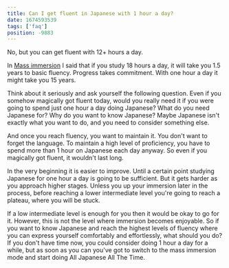 ```yaml
---
title: Can I get fluent in Japanese with 1 hour a day?
date: 1674593539
tags: ['faq']
position: -9883
---
```


No, but you can get fluent with 12+ hours a day.

In [Mass immersion](mass-immersion.html)
I said that if you study 18 hours a day, it will take you 1.5 years to basic fluency.
Progress takes commitment.
With one hour a day it might take you 15 years.

Think about it seriously and ask yourself the following question.
Even if you somehow magically got fluent today,
would you really need it
if you were going to spend just one hour a day doing Japanese?
What do you need Japanese for?
Why do you want to know Japanese?
Maybe Japanese isn't exactly what you want to do,
and you need to consider something else.

And once you reach fluency,
you want to maintain it.
You don't want to forget the language.
To maintain a high level of proficiency,
you have to spend more than 1 hour on Japanese each day anyway.
So even if you magically got fluent, it wouldn't last long.

In the very beginning it is easier to improve.
Until a certain point studying Japanese for one hour a day is going to be sufficient.
But it gets harder as you approach higher stages.
Unless you up your immersion later in the process,
before reaching a lower intermediate level you're going to reach a plateau,
where you will be stuck.

If a low intermediate level is enough for you
then it would be okay to go for it.
However, this is not the level where immersion becomes enjoyable.
So if you want to know Japanese
and reach the highest levels of fluency
where you can express yourself comfortably and effortlessly,
what should you do?
If you don't have time now,
you could consider doing 1 hour a day for a while,
but as soon as you can you've got to switch to the mass immersion mode
and start doing All Japanese All The Time.
